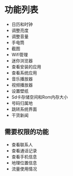 # 功能列表
- 日历和时钟
- 调整亮度
- 调整音量
- 手电筒
- 截图
- Wifi管理
- 迷你浏览器
- 查看安装的应用
- 查看系统应用
- 音乐播放器
- 视频播放器
- 设置壁纸
- Sd卡存储空间和Rom内存大小
- 号码归属地
- 跳转系统界面
- 干货新闻
## 需要权限的功能
- 查看联系人
- 查看通话记录
- 查看手机信息
- 地理位置信息
- 流量使用情况